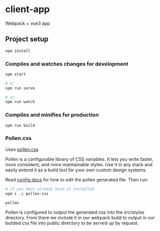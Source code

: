 # client-app

Webpack + vue3 app

## Project setup
```bash
npm install
```

### Compiles and watches changes for development
```bash
npm start

# or
npm run serve

# or
npm run watch
```

### Compiles and minifies for production
```bash
npm run build
```

### Pollen.css
Uses [pollen.css](https://www.pollen.style)

Pollen is a configurable library of CSS variables. It lets you write faster, more consistent, and more maintainable styles. Use it in any stack and easily extend it as a build tool for your own custom design systems.

Read [config docs](https://www.pollen.style/basics/configuration) for how to edit the pollen generated file. Then run:

```bash
# if you dont already have it installed
npm i -g pollen-css

pollen
```

Pollen is configured to output the generated css into the src/styles directory. From there we include it in our webpack build to output in our builded css file into public directory to be served up by request.
